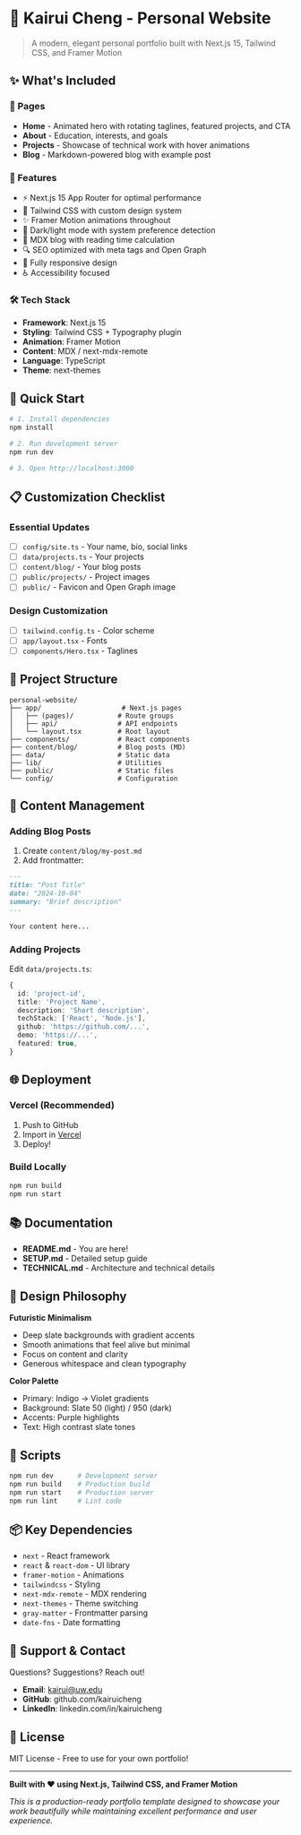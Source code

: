 # 🎨 Kairui Cheng - Personal Website

> A modern, elegant personal portfolio built with Next.js 15, Tailwind CSS, and Framer Motion

## ✨ What's Included

### 📄 Pages
- **Home** - Animated hero with rotating taglines, featured projects, and CTA
- **About** - Education, interests, and goals
- **Projects** - Showcase of technical work with hover animations
- **Blog** - Markdown-powered blog with example post

### 🎯 Features
- ⚡ Next.js 15 App Router for optimal performance
- 🎨 Tailwind CSS with custom design system
- ✨ Framer Motion animations throughout
- 🌙 Dark/light mode with system preference detection
- 📝 MDX blog with reading time calculation
- 🔍 SEO optimized with meta tags and Open Graph
- 📱 Fully responsive design
- ♿ Accessibility focused

### 🛠️ Tech Stack
- **Framework**: Next.js 15
- **Styling**: Tailwind CSS + Typography plugin
- **Animation**: Framer Motion
- **Content**: MDX / next-mdx-remote
- **Language**: TypeScript
- **Theme**: next-themes

## 🚀 Quick Start

```bash
# 1. Install dependencies
npm install

# 2. Run development server
npm run dev

# 3. Open http://localhost:3000
```

## 📋 Customization Checklist

### Essential Updates
- [ ] `config/site.ts` - Your name, bio, social links
- [ ] `data/projects.ts` - Your projects
- [ ] `content/blog/` - Your blog posts
- [ ] `public/projects/` - Project images
- [ ] `public/` - Favicon and Open Graph image

### Design Customization
- [ ] `tailwind.config.ts` - Color scheme
- [ ] `app/layout.tsx` - Fonts
- [ ] `components/Hero.tsx` - Taglines

## 📁 Project Structure

```
personal-website/
├── app/                    # Next.js pages
│   ├── (pages)/           # Route groups
│   ├── api/               # API endpoints
│   └── layout.tsx         # Root layout
├── components/            # React components
├── content/blog/          # Blog posts (MD)
├── data/                  # Static data
├── lib/                   # Utilities
├── public/                # Static files
└── config/                # Configuration
```

## 📝 Content Management

### Adding Blog Posts

1. Create `content/blog/my-post.md`
2. Add frontmatter:
```markdown
---
title: "Post Title"
date: "2024-10-04"
summary: "Brief description"
---

Your content here...
```

### Adding Projects

Edit `data/projects.ts`:
```typescript
{
  id: 'project-id',
  title: 'Project Name',
  description: 'Short description',
  techStack: ['React', 'Node.js'],
  github: 'https://github.com/...',
  demo: 'https://...',
  featured: true,
}
```

## 🌐 Deployment

### Vercel (Recommended)
1. Push to GitHub
2. Import in [Vercel](https://vercel.com)
3. Deploy!

### Build Locally
```bash
npm run build
npm run start
```

## 📚 Documentation

- **README.md** - You are here!
- **SETUP.md** - Detailed setup guide
- **TECHNICAL.md** - Architecture and technical details

## 🎨 Design Philosophy

**Futuristic Minimalism**
- Deep slate backgrounds with gradient accents
- Smooth animations that feel alive but minimal
- Focus on content and clarity
- Generous whitespace and clean typography

**Color Palette**
- Primary: Indigo → Violet gradients
- Background: Slate 50 (light) / 950 (dark)
- Accents: Purple highlights
- Text: High contrast slate tones

## 🔧 Scripts

```bash
npm run dev      # Development server
npm run build    # Production build
npm run start    # Production server
npm run lint     # Lint code
```

## 📦 Key Dependencies

- `next` - React framework
- `react` & `react-dom` - UI library
- `framer-motion` - Animations
- `tailwindcss` - Styling
- `next-mdx-remote` - MDX rendering
- `next-themes` - Theme switching
- `gray-matter` - Frontmatter parsing
- `date-fns` - Date formatting

## 🤝 Support & Contact

Questions? Suggestions? Reach out!

- **Email**: kairui@uw.edu
- **GitHub**: github.com/kairuicheng
- **LinkedIn**: linkedin.com/in/kairuicheng

## 📄 License

MIT License - Free to use for your own portfolio!

---

**Built with ❤️ using Next.js, Tailwind CSS, and Framer Motion**

*This is a production-ready portfolio template designed to showcase your work beautifully while maintaining excellent performance and user experience.*
